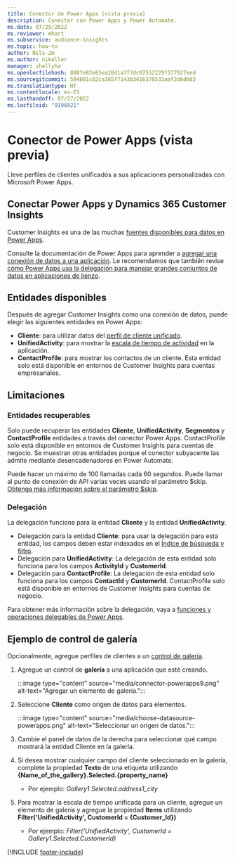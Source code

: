 ```yaml
---
title: Conector de Power Apps (vista previa)
description: Conectar con Power Apps y Power Automate.
ms.date: 07/25/2022
ms.reviewer: mhart
ms.subservice: audience-insights
ms.topic: how-to
author: Nils-2m
ms.author: nikeller
manager: shellyha
ms.openlocfilehash: 8807e82e65ea20d1a7f7dc07552229f377927eed
ms.sourcegitcommit: 594081c82ca385f7143b3416378533aaf2d6d0d3
ms.translationtype: HT
ms.contentlocale: es-ES
ms.lasthandoff: 07/27/2022
ms.locfileid: "9196921"
---
```

# <a name="power-apps-connector-preview"></a>Conector de Power Apps (vista previa)

Lleve perfiles de clientes unificados a sus aplicaciones personalizadas con Microsoft Power Apps.

## <a name="connect-power-apps-and-dynamics-365-customer-insights"></a>Conectar Power Apps y Dynamics 365 Customer Insights

Customer Insights es una de las muchas [fuentes disponibles para datos en Power Apps](/powerapps/maker/canvas-apps/working-with-data-sources).

Consulte la documentación de Power Apps para aprender a [agregar una conexión de datos a una aplicación](/powerapps/maker/canvas-apps/add-data-connection). Le recomendamos que también revise [cómo Power Apps usa la delegación para manejar grandes conjuntos de datos en aplicaciones de lienzo](/powerapps/maker/canvas-apps/delegation-overview).

## <a name="available-entities"></a>Entidades disponibles

Después de agregar Customer Insights como una conexión de datos, puede elegir las siguientes entidades en Power Apps:

- **Cliente**: para utilizar datos del [perfil de cliente unificado](customer-profiles.md).
- **UnifiedActivity**: para mostrar la [escala de tiempo de actividad](activities.md) en la aplicación.
- **ContactProfile**: para mostrar los contactos de un cliente. Esta entidad solo está disponible en entornos de Customer Insights para cuentas empresariales.

## <a name="limitations"></a>Limitaciones

### <a name="retrievable-entities"></a>Entidades recuperables

Solo puede recuperar las entidades **Cliente**, **UnifiedActivity**, **Segmentos** y **ContactProfile** entidades a través del conector Power Apps. ContactProfile solo está disponible en entornos de Customer Insights para cuentas de negocio. Se muestran otras entidades porque el conector subyacente las admite mediante desencadenadores en Power Automate.

Puede hacer un máximo de 100 llamadas cada 60 segundos. Puede llamar al punto de conexión de API varias veces usando el parámetro $skip. [Obtenga más información sobre el parámetro $skip](/connectors/customerinsights/#get-items-from-an-entity).

### <a name="delegation"></a>Delegación

La delegación funciona para la entidad **Cliente** y la entidad **UnifiedActivity**.

- Delegación para la entidad **Cliente**: para usar la delegación para esta entidad, los campos deben estar indexados en el [Índice de búsqueda y filtro](search-filter-index.md).  
- Delegación para **UnifiedActivity**: La delegación de esta entidad solo funciona para los campos **ActivityId** y **CustomerId**.  
- Delegación para **ContactProfile**: La delegación de esta entidad solo funciona para los campos **ContactId** y **CustomerId**. ContactProfile solo está disponible en entornos de Customer Insights para cuentas de negocio.

Para obtener más información sobre la delegación, vaya a [funciones y operaciones delegables de Power Apps](/powerapps/maker/canvas-apps/delegation-overview).

## <a name="example-gallery-control"></a>Ejemplo de control de galería

Opcionalmente, agregue perfiles de clientes a un [control de galería](/powerapps/maker/canvas-apps/add-gallery).

1. Agregue un control de **galería** a una aplicación que esté creando.
  
   :::image type="content" source="media/connector-powerapps9.png" alt-text="Agregar un elemento de galería.":::

1. Seleccione **Cliente** como origen de datos para elementos.

   :::image type="content" source="media/choose-datasource-powerapps.png" alt-text="Seleccionar un origen de datos.":::

1. Cambie el panel de datos de la derecha para seleccionar qué campo mostrará la entidad Cliente en la galería.

1. Si desea mostrar cualquier campo del cliente seleccionado en la galería, complete la propiedad **Texto** de una etiqueta utilizando **{Name_of_the_gallery}.Selected.{property_name}**  
    - Por ejemplo: _Gallery1.Selected.address1_city_

1. Para mostrar la escala de tiempo unificada para un cliente, agregue un elemento de galería y agregue la propiedad **Items** utilizando **Filter('UnifiedActivity', CustomerId = {Customer_Id})**  
    - Por ejemplo: _Filter('UnifiedActivity', CustomerId = Gallery1.Selected.CustomerId)_

[!INCLUDE [footer-include](includes/footer-banner.md)]
